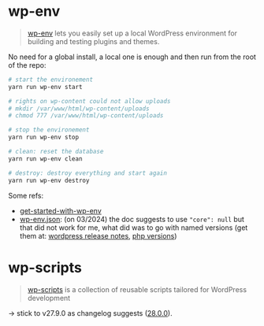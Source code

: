 # wp-env

> [wp-env](https://www.npmjs.com/package/@wordpress/env) lets you easily set up a local WordPress environment for building and testing plugins and themes.

No need for a global install, a local one is enough and then run from the root of the repo:

```sh
# start the environement
yarn run wp-env start

# rights on wp-content could not allow uploads
# mkdir /var/www/html/wp-content/uploads
# chmod 777 /var/www/html/wp-content/uploads

# stop the environement
yarn run wp-env stop

# clean: reset the database
yarn run wp-env clean

# destroy: destroy everything and start again
yarn run wp-env destroy
```

Some refs:
 - [get-started-with-wp-env](https://developer.wordpress.org/block-editor/getting-started/devenv/get-started-with-wp-env/)
 - [wp-env.json](https://developer.wordpress.org/block-editor/reference-guides/packages/packages-env/#wp-env-json): (on 03/2024) the doc suggests to use `"core": null` but that did not work for me, what did was to go with named versions (get them at: [wordpress release notes](https://wordpress.org/news/category/releases/), [php versions](https://www.php.net/supported-versions.php))

# wp-scripts

> [wp-scripts](https://www.npmjs.com/package/@wordpress/scripts) is a collection of reusable scripts tailored for WordPress development

-> stick to v27.9.0 as changelog suggests ([28.0.0](https://github.com/WordPress/gutenberg/blob/trunk/packages/scripts/CHANGELOG.md#2800-2024-05-31)).
